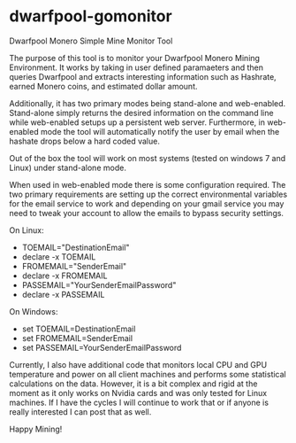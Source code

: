 # dwarfpool-gomonitor
Dwarfpool Monero Simple Mine Monitor Tool


The purpose of this tool is to monitor your Dwarfpool Monero Mining Environment.  It works by taking in user defined paramaeters
and then queries Dwarfpool and extracts interesting information such as Hashrate, earned Monero coins, and estimated dollar amount.

Additionally, it has two primary modes being stand-alone and web-enabled.  Stand-alone simply returns the desired information on
the command line while web-enabled setups up a persistent web server.  Furthermore, in web-enabled mode the tool will automatically
notify the user by email when the hashate drops below a hard coded value.

Out of the box the tool will work on most systems (tested on windows 7 and Linux) under stand-alone mode.

When used in web-enabled mode there is some configuration required.  The two primary requirements are setting up the correct environmental
variables for the email service to work and depending on your gmail service you may need to tweak your account to allow the emails to bypass security settings.

On Linux:
- TOEMAIL="DestinationEmail"
- declare -x TOEMAIL
- FROMEMAIL="SenderEmail"
- declare -x FROMEMAIL
- PASSEMAIL="YourSenderEmailPassword"
- declare -x PASSEMAIL

On Windows:
- set TOEMAIL=DestinationEmail
- set FROMEMAIL=SenderEmail
- set PASSEMAIL=YourSenderEmailPassword


Currently, I also have additional code that monitors local CPU and GPU temperature and power on all client machines and performs some statistical calculations on the data.  However, it is a bit complex and rigid at the moment as it only works on Nvidia cards and was only tested for Linux machines.  If I have the cycles I will continue to work that or if anyone is really interested I can post that as well.



Happy Mining!
